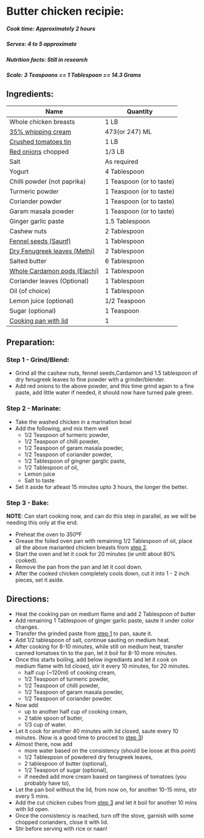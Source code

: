 # Butter chicken recipie:

##### Cook time: Approximately 2 hours
##### Serves: 4 to 5 approximate
##### Nutrition facts: Still in research
##### Scale:  3 Teaspoons	 == 1 Tablespoon	== 14.3 Grams

## Ingredients:
| Name  | Quantity |
| ------------- | ------------- |
|Whole chicken breasts  | 1 LB |
[35% whipping cream](https://www.loblaws.ca/Food/Dairy-and-Eggs/Milk-%26-Cream/Heavy-Cream/Whipping-Cream/p/20773847_EA)  | 473(or 247) ML
[Crushed tomatoes tin](https://images-na.ssl-images-amazon.com/images/I/513LIh1OlAL.jpg)| 1 LB
[Red onions](https://images-na.ssl-images-amazon.com/images/I/81UeYuulNjL._SX522_.jpg) chopped | 1/3 LB
Salt | As required
Yogurt | 4 Tablespoon
Chilli powder (not paprika)| 1 Teaspoon (or to taste)
Turmeric powder| 1 Teaspoon (or to taste)
Coriander powder | 1 Teaspoon (or to taste)
Garam masala powder | 1 Teaspoon (or to taste)
Ginger garlic paste| 1.5 Tablespoon
Cashew nuts | 2 Tablespoon
[Fennel seeds	(Saunf)](https://images-na.ssl-images-amazon.com/images/I/91CYy7z26GL._SY679_.jpg)| 1 Tablespoon
[Dry Fenugreek leaves (Methi)](https://www.amazon.ca/Jalpur-Dried-Fenugreek-Leaves-50g/dp/B00PWEZUKE)| 2 Tablespoon
Salted butter | 6 Tablespoon
[ Whole Cardamon pods (Elachi)](https://static.thespicehouse.com/images/file/281/large_square_Green_Cardamom__Whole_Fancy_Pods__close.jpg) | 1 Tablespoon
Coriander leaves (Optional) | 1 Tablespoon
Oil (of choice) | 1 Tablespoon
Lemon juice (optional) | 1/2 Teaspoon
Sugar (optional) | 1 Teaspoon
[Cooking pan with lid](https://uae.souq.com/ae-en/galaxy-non-stick-cooking-pot-30cms-23062035/i/) | 1
 


## Preparation:
### <a name="step-1"></a> Step 1 - Grind/Blend: 
* Grind all the cashew nuts, fennel seeds,Cardamon and 1.5 tablespoon of dry fenugreek leaves to fine powder with a grinder/blender.
* Add red onions to the above powder, and this time grind again to a fine paste, add little water if needed, it should now have turned pale green.

### <a name="step-2"></a> Step 2 - Marinate:
* Take the washed chicken in a marination bowl
* Add the following, and mix them well
	* 1/2 Teaspoon of turmeric powder, 
	* 1/2 Teaspoon of chilli powder, 
	* 1/2 Teaspoon of garam masala powder, 
	* 1/2 Teaspoon  of coriander powder, 
	* 1/2 Tablespoon of gingner garglic paste,
	* 1/2 Tablespoon of oil, 
	* Lemon juice
	* Salt to taste
* Set it aside for atleast 15 minutes upto 3 hours, the longer the better.

### <a name="step-3"></a> Step 3 - Bake:
**NOTE**: Can start cooking now, and can do this step in parallel, as we will be needing this only at the end.

* Preheat the oven to 350ºF
* Grease the foiled oven pan with remaining 1/2 Tablespoon of oil, place all the above marianted chicken breasts from [step 2](#step-2).
* Start the oven and let it cook for 20 minutes (ie unitl about 80% cooked).
* Remove the pan from the pan and let it cool down.
* After the cooked chicken completely cools down, cut it into 1 - 2 inch pieces, set it aside. 

## Directions:
* Heat the cooking pan on medium flame and add 2 Tablespoon of butter
* Add remaining 1 Tablespoon of ginger garlic paste, saute it under color changes.
* Transfer the grinded paste from [step 1](#step-1) to pan, saute it. 
* Add 1/2 tablespoon of salt, continue sauting on medium heat.
* After cooking for 8-10 minutes, while still on medium heat, transfer canned tomatoes tin to the pan, let it boil for 8-10 more minutes.
* Once this starts boiling, add below ingrediants and let it cook on medium flame with lid closed, stir it every 10 minutes, for 20 minutes.
	* half cup (~120ml) of cooking cream,
	* 1/2 Teaspoon of turmeric powder, 
	* 1/2 Teaspoon of chilli powder, 
	* 1/2 Teaspoon of garam masala powder, 
	* 1/2 Teaspoon  of coriander powder.
* Now add 
	* up to another half cup of cooking cream, 
	* 2 table spoon of butter, 
	* 1/3 cup of water.
* Let it cook for another 40 minutes with lid closed, saute every 10 minutes. (Now is a good time to procced to [step 3](#step-3))
* Almost there, now add 
	* more water based on the consistency (should be loose at this point)
	* 1/2 Tablespoon of powdered dry fenugreek leaves,
	* 2 tablespoon of butter (optional),
	* 1/2 Teaspoon of sugar (optional),  
	* if needed add more cream based on tanginess of tomatoes (you probably have to), 
* Let the pan boil without the lid, from now on, for another 10-15 mins, stir every 5 mins.
* Add the cut chicken cubes from [step 3](#step-3) and let it boil for another 10 mins with lid open.
* Once the consistency is reached, turn off the stove, garnish with some chopped corianders, close it with lid.
* Stir before serving with rice or naan!

